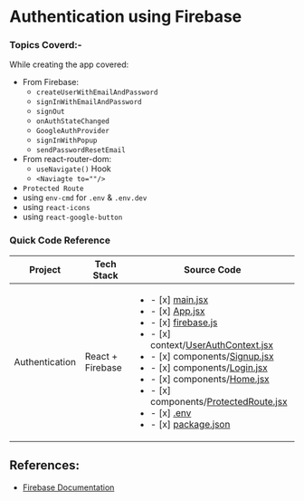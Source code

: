 # Authentication using Firebase

### Topics Coverd:-

While creating the app covered:
- From Firebase:
  - `createUserWithEmailAndPassword`
  - `signInWithEmailAndPassword`
  - `signOut`
  - `onAuthStateChanged`
  - `GoogleAuthProvider`
  - `signInWithPopup`
  - `sendPasswordResetEmail`
- From react-router-dom:
  - `useNavigate()` Hook
  - `<Naviagte to=""/>`
- `Protected Route`
- using `env-cmd` for `.env` & `.env.dev`
- using `react-icons`
- using `react-google-button`
  

### Quick Code Reference

| Project | Tech Stack | Source Code |
| --- | --- | --- |
| Authentication | React + Firebase | <ul><li>- [x] [main.jsx](./src/main.jsx)</li><li>- [x] [App.jsx](./src/App.jsx)</li><li>- [x] [firebase.js](./src/firebase.js)</li><li>- [x] context/[UserAuthContext.jsx](./src/context/UserAuthContext.jsx)</li><li>- [x] components/[Signup.jsx](./src/components/Signup.jsx)</li><li>- [x] components/[Login.jsx](./src/components/Login.jsx)</li><li>- [x] components/[Home.jsx](./src/components/Home.jsx)</li><li>- [x] components/[ProtectedRoute.jsx](./src/components/ProtectedRoute.jsx)</li><li>- [x] [.env](./.env)</li><li>- [x] [package.json](./package.json)</li></ul> |


## References:

- [Firebase Documentation](https://firebase.google.com/docs/build)
